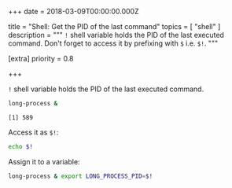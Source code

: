 
+++
date = 2018-03-09T00:00:00.000Z


title = "Shell: Get the PID of the last command"
topics = [ "shell" ]
description = """
`!` shell variable holds the PID of the last executed command. Don't forget to access it by prefixing with `$` i.e. `$!`.
"""

[extra]
priority = 0.8

+++

`!` shell variable holds the PID of the last executed command.

```bash
long-process &
```
```
[1] 589
```

Access it as `$!`:

```bash
echo $!
```

Assign it to a variable:

```bash
long-process & export LONG_PROCESS_PID=$!
```

